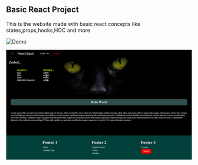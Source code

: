 ## Basic React Project
<p>This is the website made with basic react concepts like states,props,hooks,HOC and more</p>

![Demo](dilluck-react-basic.netlify.app)

![Basic React App](./react.jpg)
